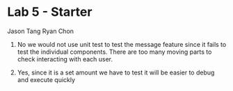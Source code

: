 # Lab 5 - Starter
Jason Tang
Ryan Chon

1) No we would not use unit test to test the message feature since it fails to test the individual components. There are too many moving parts to check interacting with each user.

2) Yes, since it is a set amount we have to test it will be easier to debug and execute quickly